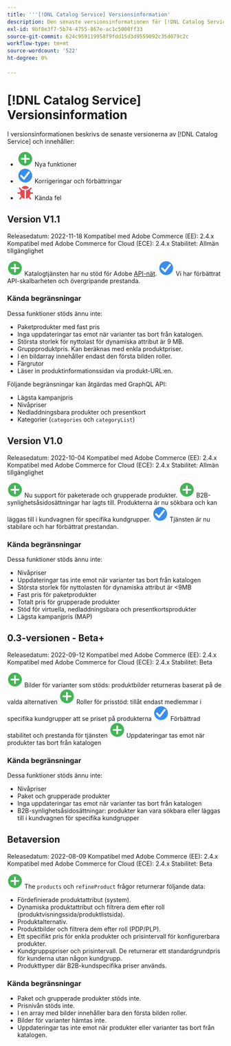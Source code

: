 ```yaml
---
title: '''[!DNL Catalog Service] Versionsinformation'
description: Den senaste versionsinformationen för [!DNL Catalog Service] för Adobe Commerce.
exl-id: 9bf8e3f7-5b74-4755-867e-ac1c5000ff33
source-git-commit: 624c959119958f9fdd15d3d9559092c35d079c2c
workflow-type: tm+mt
source-wordcount: '522'
ht-degree: 0%

---
```


# [!DNL Catalog Service] Versionsinformation

I versionsinformationen beskrivs de senaste versionerna av [!DNL Catalog Service] och innehåller:

* ![Nytt](../assets/new.svg) Nya funktioner
* ![Korrigera](../assets/fix.svg) Korrigeringar och förbättringar
* ![Fel](../assets/bug.svg) Kända fel

## Version V1.1

Releasedatum: 2022-11-18 Kompatibel med Adobe Commerce (EE): 2.4.x Kompatibel med Adobe Commerce for Cloud (ECE): 2.4.x Stabilitet: Allmän tillgänglighet

![Nytt](../assets/new.svg) Katalogtjänsten har nu stöd för Adobe [API-nät](https://developer.adobe.com/graphql-mesh-gateway/).
![Korrigera](../assets/fix.svg) Vi har förbättrat API-skalbarheten och övergripande prestanda.

### Kända begränsningar

Dessa funktioner stöds ännu inte:

* Paketprodukter med fast pris
* Inga uppdateringar tas emot när varianter tas bort från katalogen.
* Största storlek för nyttolast för dynamiska attribut är 9 MB.
* Gruppproduktpris. Kan beräknas med enkla produktpriser.
* I en bildarray innehåller endast den första bilden roller.
* Färgrutor
* Läser in produktinformationssidan via produkt-URL:en.

Följande begränsningar kan åtgärdas med GraphQL API:

* Lägsta kampanjpris
* Nivåpriser
* Nedladdningsbara produkter och presentkort
* Kategorier (`categories` och `categoryList`)

## Version V1.0

Releasedatum: 2022-10-04 Kompatibel med Adobe Commerce (EE): 2.4.x Kompatibel med Adobe Commerce for Cloud (ECE): 2.4.x Stabilitet: Allmän tillgänglighet

![Nytt](../assets/new.svg) Nu support för paketerade och grupperade produkter.
![Nytt](../assets/new.svg) B2B-synlighetsåsidosättningar har lagts till. Produkterna är nu sökbara och kan läggas till i kundvagnen för specifika kundgrupper.
![Korrigera](../assets/fix.svg) Tjänsten är nu stabilare och har förbättrat prestandan.

### Kända begränsningar

Dessa funktioner stöds ännu inte:

* Nivåpriser
* Uppdateringar tas inte emot när varianter tas bort från katalogen
* Största storlek för nyttolasten för dynamiska attribut är &lt;9MB
* Fast pris för paketprodukter
* Totalt pris för grupperade produkter
* Stöd för virtuella, nedladdningsbara och presentkortsprodukter
* Lägsta kampanjpris (MAP)

## 0.3-versionen - Beta+

Releasedatum: 2022-09-12 Kompatibel med Adobe Commerce (EE): 2.4.x Kompatibel med Adobe Commerce for Cloud (ECE): 2.4.x Stabilitet: Beta

![Nytt](../assets/new.svg) Bilder för varianter som stöds: produktbilder returneras baserat på de valda alternativen
![Nytt](../assets/new.svg) Roller för prisstöd: tillåt endast medlemmar i specifika kundgrupper att se priset på produkterna
![Korrigera](../assets/fix.svg) Förbättrad stabilitet och prestanda för tjänsten
![Nytt](../assets/new.svg) Uppdateringar tas emot när produkter tas bort från katalogen

### Kända begränsningar

Dessa funktioner stöds ännu inte:

* Nivåpriser
* Paket och grupperade produkter
* Inga uppdateringar tas emot när varianter tas bort från katalogen
* B2B-synlighetsåsidosättningar: produkter kan vara sökbara eller läggas till i kundvagnen för specifika kundgrupper

## Betaversion

Releasedatum: 2022-08-09 Kompatibel med Adobe Commerce (EE): 2.4.x Kompatibel med Adobe Commerce for Cloud (ECE): 2.4.x Stabilitet: Beta

![Nytt](../assets/new.svg) The `products` och `refineProduct` frågor returnerar följande data:

* Fördefinierade produktattribut (system).
* Dynamiska produktattribut och filtrera dem efter roll (produktvisningssida/produktlistsida).
* Produktalternativ.
* Produktbilder och filtrera dem efter roll (PDP/PLP).
* Ett specifikt pris för enkla produkter och prisintervall för konfigurerbara produkter.
* Kundgruppspriser och prisintervall. De returnerar ett standardgrundpris för kunderna utan någon kundgrupp.
* Produkttyper där B2B-kundspecifika priser används.

### Kända begränsningar

* Paket och grupperade produkter stöds inte.
* Prisnivån stöds inte.
* I en array med bilder innehåller bara den första bilden roller.
* Bilder för varianter hämtas inte.
* Uppdateringar tas inte emot när produkter eller varianter tas bort från katalogen.
